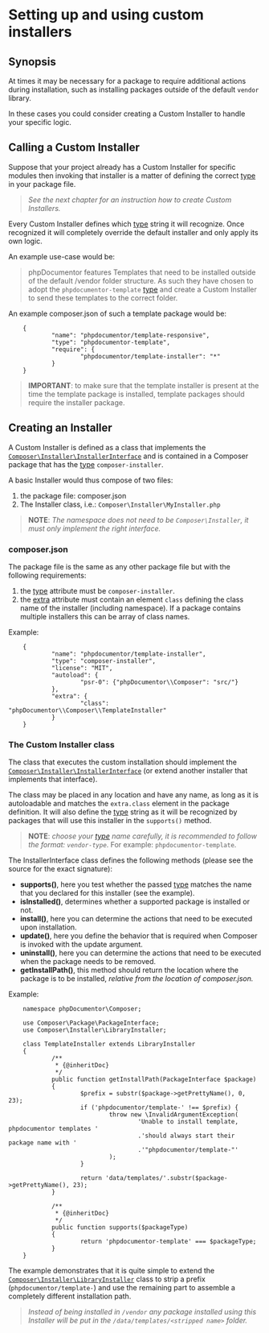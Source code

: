 <!--
		tagline: Modify the way certain types of packages are installed
-->

# Setting up and using custom installers

## Synopsis

At times it may be necessary for a package to require additional actions during
installation, such as installing packages outside of the default `vendor`
library.

In these cases you could consider creating a Custom Installer to handle your
specific logic.

## Calling a Custom Installer

Suppose that your project already has a Custom Installer for specific modules
then invoking that installer is a matter of defining the correct [type][1] in
your package file.

> _See the next chapter for an instruction how to create Custom Installers._

Every Custom Installer defines which [type][1] string it will recognize. Once
recognized it will completely override the default installer and only apply its
own logic.

An example use-case would be:

> phpDocumentor features Templates that need to be installed outside of the
> default /vendor folder structure. As such they have chosen to adopt the
> `phpdocumentor-template` [type][1] and create a Custom Installer to send
> these templates to the correct folder.

An example composer.json of such a template package would be:

		{
				"name": "phpdocumentor/template-responsive",
				"type": "phpdocumentor-template",
				"require": {
						"phpdocumentor/template-installer": "*"
				}
		}

> **IMPORTANT**: to make sure that the template installer is present at the
> time the template package is installed, template packages should require
> the installer package.

## Creating an Installer

A Custom Installer is defined as a class that implements the
[`Composer\Installer\InstallerInterface`][3] and is contained in a Composer
package that has the [type][1] `composer-installer`.

A basic Installer would thus compose of two files:

1. the package file: composer.json
2. The Installer class, i.e.: `Composer\Installer\MyInstaller.php`

> **NOTE**: _The namespace does not need to be `Composer\Installer`, it must
> only implement the right interface._

### composer.json

The package file is the same as any other package file but with the following
requirements:

1. the [type][1] attribute must be `composer-installer`.
2. the [extra][2] attribute must contain an element `class` defining the
	 class name of the installer (including namespace). If a package contains
	 multiple installers this can be array of class names.

Example:

		{
				"name": "phpdocumentor/template-installer",
				"type": "composer-installer",
				"license": "MIT",
				"autoload": {
						"psr-0": {"phpDocumentor\\Composer": "src/"}
				},
				"extra": {
						"class": "phpDocumentor\\Composer\\TemplateInstaller"
				}
		}

### The Custom Installer class

The class that executes the custom installation should implement the
[`Composer\Installer\InstallerInterface`][3] (or extend another installer that
implements that interface).

The class may be placed in any location and have any name, as long as it is
autoloadable and matches the `extra.class` element in the package definition.
It will also define the [type][1] string as it will be recognized by packages
that will use this installer in the `supports()` method.

> **NOTE**: _choose your [type][1] name carefully, it is recommended to follow
> the format: `vendor-type`_. For example: `phpdocumentor-template`.

The InstallerInterface class defines the following methods (please see the
source for the exact signature):

* **supports()**, here you test whether the passed [type][1] matches the name
	that you declared for this installer (see the example).
* **isInstalled()**, determines whether a supported package is installed or not.
* **install()**, here you can determine the actions that need to be executed
	upon installation.
* **update()**, here you define the behavior that is required when Composer is
	invoked with the update argument.
* **uninstall()**, here you can determine the actions that need to be executed
	when the package needs to be removed.
* **getInstallPath()**, this method should return the location where the
	package is to be installed, _relative from the location of composer.json._

Example:

		namespace phpDocumentor\Composer;

		use Composer\Package\PackageInterface;
		use Composer\Installer\LibraryInstaller;

		class TemplateInstaller extends LibraryInstaller
		{
				/**
				 * {@inheritDoc}
				 */
				public function getInstallPath(PackageInterface $package)
				{
						$prefix = substr($package->getPrettyName(), 0, 23);
						if ('phpdocumentor/template-' !== $prefix) {
								throw new \InvalidArgumentException(
										'Unable to install template, phpdocumentor templates '
										.'should always start their package name with '
										.'"phpdocumentor/template-"'
								);
						}

						return 'data/templates/'.substr($package->getPrettyName(), 23);
				}

				/**
				 * {@inheritDoc}
				 */
				public function supports($packageType)
				{
						return 'phpdocumentor-template' === $packageType;
				}
		}

The example demonstrates that it is quite simple to extend the
[`Composer\Installer\LibraryInstaller`][4] class to strip a prefix
(`phpdocumentor/template-`) and use the remaining part to assemble a completely
different installation path.

> _Instead of being installed in `/vendor` any package installed using this
> Installer will be put in the `/data/templates/<stripped name>` folder._

[1]: ../04-schema.md#type
[2]: ../04-schema.md#extra
[3]: https://github.com/composer/composer/blob/master/src/Composer/Installer/InstallerInterface.php
[4]: https://github.com/composer/composer/blob/master/src/Composer/Installer/LibraryInstaller.php
